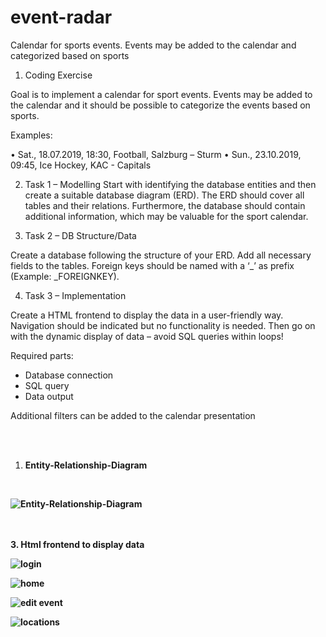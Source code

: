 # event-radar
Calendar for sports events. Events may be added to the calendar and categorized based on sports

1. Coding Exercise 
 
Goal is to implement a calendar for sport events. Events may be added to the calendar and it 
should be possible to categorize the events based on sports.  

Examples:  

• Sat., 18.07.2019, 18:30, Football, Salzburg – Sturm 
• Sun., 23.10.2019, 09:45, Ice Hockey, KAC - Capitals 

2. Task 1 – Modelling 
Start with identifying the database entities and then create a suitable database diagram (ERD). 
The ERD should cover all tables and their relations. 
Furthermore, the database should contain additional information, which may be valuable for the 
sport calendar.

3. Task 2 – DB Structure/Data 

Create a database following the structure of your ERD. Add all necessary fields to the tables. 
Foreign keys should be named with a ‘_’ as prefix (Example: _FOREIGNKEY).

4. Task 3 – Implementation  

Create a HTML frontend to display the data in a user-friendly way. Navigation should be 
indicated but no functionality is needed. 
Then go on with the dynamic display of data – avoid SQL queries within loops! 

Required parts:  
* Database connection 
* SQL query 
* Data output 

Additional filters can be added to the calendar presentation  

 </br> </br>
 1.  <strong>Entity-Relationship-Diagram       
 </br>
 
![Entity-Relationship-Diagram](https://user-images.githubusercontent.com/64213996/149678046-a444a658-600c-4521-8025-ebab6e49dd9e.png)

</br> </br>
3.  <strong>Html frontend to display data
 
 

![login](https://user-images.githubusercontent.com/64213996/150086679-5ce71073-ad77-441d-a11d-1f9332fa535b.png)

![home](https://user-images.githubusercontent.com/64213996/150086720-41d4b23c-5cc4-423e-95c1-0fb5695e8cc3.png)
 
![edit event](https://user-images.githubusercontent.com/64213996/150086745-1c490c22-a1a2-44bc-bd11-e38e2ffe89d6.png)
 
 ![locations](https://user-images.githubusercontent.com/64213996/150086776-cb25c311-bd07-48f8-9f6d-9342f58ab4e1.png)

